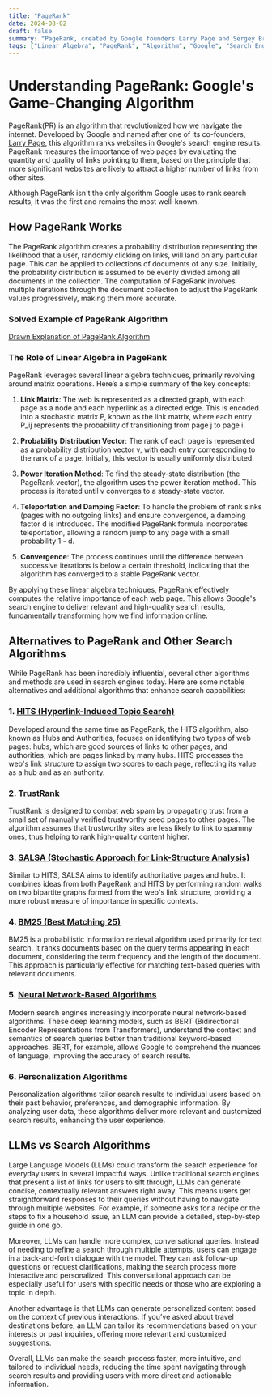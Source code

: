 ```yaml
---
title: "PageRank"
date: 2024-08-02
draft: false
summary: "PageRank, created by Google founders Larry Page and Sergey Brin, changed the web by ranking pages based on the quality and quantity of their links, rather than just keywords. It evaluates a page’s authority through its endorsements, improving the relevance and trustworthiness of search results."
tags: ["Linear Algebra", "PageRank", "Algorithm", "Google", "Search Engine"]
---
```


# Understanding PageRank: Google's Game-Changing Algorithm

PageRank(PR) is an algorithm that revolutionized how we navigate the internet. Developed by Google and named after one of its co-founders, [Larry Page](https://en.wikipedia.org/wiki/Larry_Page), this algorithm ranks websites in Google's search engine results. PageRank measures the importance of web pages by evaluating the quantity and quality of links pointing to them, based on the principle that more significant websites are likely to attract a higher number of links from other sites.

Although PageRank isn't the only algorithm Google uses to rank search results, it was the first and remains the most well-known.

## How PageRank Works

The PageRank algorithm creates a probability distribution representing the likelihood that a user, randomly clicking on links, will land on any particular page. This can be applied to collections of documents of any size. Initially, the probability distribution is assumed to be evenly divided among all documents in the collection. The computation of PageRank involves multiple iterations through the document collection to adjust the PageRank values progressively, making them more accurate.

### Solved Example of PageRank Algorithm

[Drawn Explanation of PageRank Algorithm](https://raw.githubusercontent.com/AestheticVoyager/aesvoy/main/content/posts/pagerank/image.png "PageRank")

### The Role of Linear Algebra in PageRank

PageRank leverages several linear algebra techniques, primarily revolving around matrix operations. Here’s a simple summary of the key concepts:

1. **Link Matrix**: The web is represented as a directed graph, with each page as a node and each hyperlink as a directed edge. This is encoded into a stochastic matrix P, known as the link matrix, where each entry P_ij represents the probability of transitioning from page j to page i.

2. **Probability Distribution Vector**: The rank of each page is represented as a probability distribution vector v, with each entry corresponding to the rank of a page. Initially, this vector is usually uniformly distributed.

3. **Power Iteration Method**: To find the steady-state distribution (the PageRank vector), the algorithm uses the power iteration method. This process is iterated until v converges to a steady-state vector.

4. **Teleportation and Damping Factor**: To handle the problem of rank sinks (pages with no outgoing links) and ensure convergence, a damping factor d is introduced. The modified PageRank formula incorporates teleportation, allowing a random jump to any page with a small probability 1 - d.

5. **Convergence**: The process continues until the difference between successive iterations is below a certain threshold, indicating that the algorithm has converged to a stable PageRank vector.

By applying these linear algebra techniques, PageRank effectively computes the relative importance of each web page. This allows Google's search engine to deliver relevant and high-quality search results, fundamentally transforming how we find information online.

## Alternatives to PageRank and Other Search Algorithms

While PageRank has been incredibly influential, several other algorithms and methods are used in search engines today. Here are some notable alternatives and additional algorithms that enhance search capabilities:

### 1. [**HITS (Hyperlink-Induced Topic Search)**](https://en.wikipedia.org/wiki/HITS_algorithm)

Developed around the same time as PageRank, the HITS algorithm, also known as Hubs and Authorities, focuses on identifying two types of web pages: hubs, which are good sources of links to other pages, and authorities, which are pages linked by many hubs. HITS processes the web's link structure to assign two scores to each page, reflecting its value as a hub and as an authority.

### 2. [**TrustRank**](https://en.wikipedia.org/wiki/TrustRank)

TrustRank is designed to combat web spam by propagating trust from a small set of manually verified trustworthy seed pages to other pages. The algorithm assumes that trustworthy sites are less likely to link to spammy ones, thus helping to rank high-quality content higher.

### 3. [**SALSA (Stochastic Approach for Link-Structure Analysis)**](https://en.wikipedia.org/wiki/SALSA_algorithm#:~:text=Stochastic%20Approach%20for%20Link%2DStructure,quantity%20of%20hyperlinks%20among%20them.)

Similar to HITS, SALSA aims to identify authoritative pages and hubs. It combines ideas from both PageRank and HITS by performing random walks on two bipartite graphs formed from the web's link structure, providing a more robust measure of importance in specific contexts.

### 4. [**BM25 (Best Matching 25)**](https://en.wikipedia.org/wiki/Okapi_BM25)

BM25 is a probabilistic information retrieval algorithm used primarily for text search. It ranks documents based on the query terms appearing in each document, considering the term frequency and the length of the document. This approach is particularly effective for matching text-based queries with relevant documents.

### 5. [**Neural Network-Based Algorithms**](https://www.geeksforgeeks.org/neural-architecture-and-search-methods/#:~:text=Neural%20Architecture%20Search%20(NAS)%20falls,learning%20to%20real%2Dworld%20challenges.)

Modern search engines increasingly incorporate neural network-based algorithms. These deep learning models, such as BERT (Bidirectional Encoder Representations from Transformers), understand the context and semantics of search queries better than traditional keyword-based approaches. BERT, for example, allows Google to comprehend the nuances of language, improving the accuracy of search results.

### 6. **Personalization Algorithms**

Personalization algorithms tailor search results to individual users based on their past behavior, preferences, and demographic information. By analyzing user data, these algorithms deliver more relevant and customized search results, enhancing the user experience.


## LLMs vs Search Algorithms

Large Language Models (LLMs) could transform the search experience for everyday users in several impactful ways. Unlike traditional search engines that present a list of links for users to sift through, LLMs can generate concise, contextually relevant answers right away. This means users get straightforward responses to their queries without having to navigate through multiple websites. For example, if someone asks for a recipe or the steps to fix a household issue, an LLM can provide a detailed, step-by-step guide in one go.

Moreover, LLMs can handle more complex, conversational queries. Instead of needing to refine a search through multiple attempts, users can engage in a back-and-forth dialogue with the model. They can ask follow-up questions or request clarifications, making the search process more interactive and personalized. This conversational approach can be especially useful for users with specific needs or those who are exploring a topic in depth.

Another advantage is that LLMs can generate personalized content based on the context of previous interactions. If you’ve asked about travel destinations before, an LLM can tailor its recommendations based on your interests or past inquiries, offering more relevant and customized suggestions.

Overall, LLMs can make the search process faster, more intuitive, and tailored to individual needs, reducing the time spent navigating through search results and providing users with more direct and actionable information.
